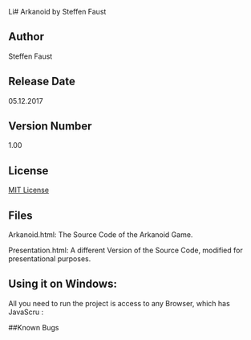 Li# Arkanoid by Steffen Faust

## Author
Steffen Faust   

## Release Date
05.12.2017

## Version Number
1.00

## License
[MIT License](LICENSE)

## Files
Arkanoid.html: The Source Code of the Arkanoid Game. 

Presentation.html: A different Version of the Source Code, modified for presentational purposes. 

## Using it on Windows:
All you need to run the project is access to any Browser, which has JavaScru :

##Known Bugs

